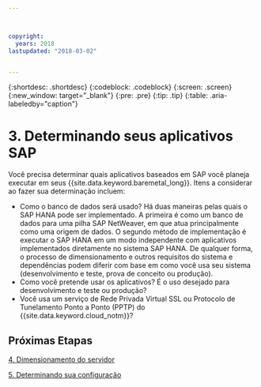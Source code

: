```yaml
---



copyright:
  years: 2018
lastupdated: "2018-03-02"


---
```


{:shortdesc: .shortdesc}
{:codeblock: .codeblock}
{:screen: .screen}
{:new_window: target="_blank"}
{:pre: .pre}
{:tip: .tip}
{:table: .aria-labeledby="caption"}


# 3. Determinando seus aplicativos SAP

Você precisa determinar quais aplicativos baseados em SAP você planeja executar em seus {{site.data.keyword.baremetal_long}}. Itens a considerar ao fazer sua determinação incluem:

 * Como o banco de dados será usado? Há duas maneiras pelas quais o SAP HANA pode ser implementado. A primeira é como um banco de dados para uma pilha SAP NetWeaver, em que atua principalmente como uma origem de dados. O segundo método de implementação é executar o SAP HANA em um modo independente com aplicativos implementados diretamente no sistema SAP HANA. De qualquer forma, o processo de dimensionamento e outros requisitos do sistema e dependências podem diferir com base em como você usa seu sistema (desenvolvimento e teste, prova de conceito ou produção).
 * Como você pretende usar os aplicativos? É o uso desejado para desenvolvimento e teste ou produção?
 * Você usa um serviço de Rede Privada Virtual SSL ou Protocolo de Tunelamento Ponto a Ponto (PPTP) do {{site.data.keyword.cloud_notm}}?
  
## Próximas Etapas

  [4. Dimensionamento do servidor](/docs/infrastructure/sap-hana/hana-size-server.html)
  
  [5. Determinando sua configuração](/docs/infrastructure/sap-hana/hana-determine-configuration.html)
